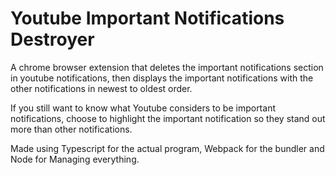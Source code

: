 # Youtube Important Notifications Destroyer

A chrome browser extension that deletes the important notifications section in youtube notifications, then displays the important notifications with the other notifications in newest to oldest order.


If you still want to know what Youtube considers to be important notifications, choose to highlight
the important notification so they stand out more than other notifications.

Made using Typescript for the actual program, Webpack for the bundler and Node for Managing everything. 